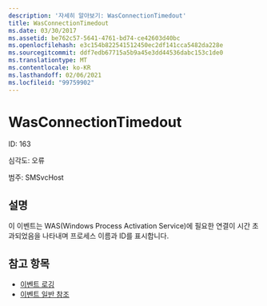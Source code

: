 ```yaml
---
description: '자세히 알아보기: WasConnectionTimedout'
title: WasConnectionTimedout
ms.date: 03/30/2017
ms.assetid: be762c57-5641-4761-bd74-ce42603d40bc
ms.openlocfilehash: e3c154b822541512450ec2df141cca5482da228e
ms.sourcegitcommit: ddf7edb67715a5b9a45e3dd44536dabc153c1de0
ms.translationtype: MT
ms.contentlocale: ko-KR
ms.lasthandoff: 02/06/2021
ms.locfileid: "99759902"
---
```

# <a name="wasconnectiontimedout"></a>WasConnectionTimedout

ID: 163  
  
 심각도: 오류  
  
 범주: SMSvcHost  
  
## <a name="description"></a>설명  

 이 이벤트는 WAS(Windows Process Activation Service)에 필요한 연결이 시간 초과되었음을 나타내며 프로세스 이름과 ID를 표시합니다.  
  
## <a name="see-also"></a>참고 항목

- [이벤트 로깅](index.md)
- [이벤트 일반 참조](events-general-reference.md)
